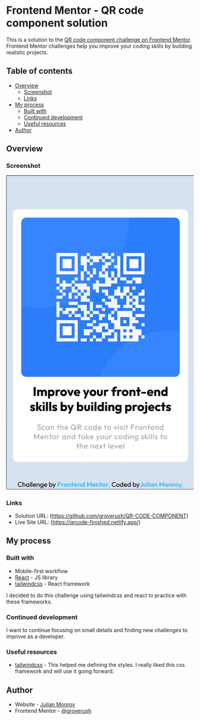 # Frontend Mentor - QR code component solution

This is a solution to the [QR code component challenge on Frontend Mentor](https://www.frontendmentor.io/challenges/qr-code-component-iux_sIO_H). Frontend Mentor challenges help you improve your coding skills by building realistic projects.

## Table of contents

- [Overview](#overview)
  - [Screenshot](#screenshot)
  - [Links](#links)
- [My process](#my-process)
  - [Built with](#built-with)
  - [Continued development](#continued-development)
  - [Useful resources](#useful-resources)
- [Author](#author)

## Overview

### Screenshot

![](./screenshot.jpg)

### Links

- Solution URL: (https://github.com/groverush/QR-CODE-COMPONENT)
- Live Site URL: (https://qrcode-finished.netlify.app/)

## My process

### Built with

- Mobile-first workflow
- [React](https://reactjs.org/) - JS library
- [tailwindcss](https://tailwindcss.com/) - React framework

I decided to do this challenge using tailwindcss and react to practice with these frameworks.

### Continued development

I want to continue focusing on small details and finding new challenges to improve as a developer.

### Useful resources

- [tailwindcss](https://tailwindcss.com/) - This helped me defining the styles. I really liked this css framework and will use it going forward.

## Author

- Website - [Julian Monroy](https://app.netlify.com/teams/groverush/overview)
- Frontend Mentor - [@groverush](https://www.frontendmentor.io/profile/groverush)
